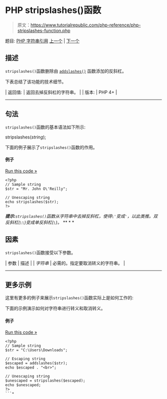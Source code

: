 # PHP stripslashes()函数

> 原文：<https://www.tutorialrepublic.com/php-reference/php-stripslashes-function.php>

题目: [PHP 字符串引用](php-string-functions.php) [上一个](php-stripcslashes-function.php) | [下一个](php-stripos-function.php)

## 描述

`stripslashes()`函数删除由 [`addslashes()`](php-addslashes-function.php) 函数添加的反斜杠。

下表总结了该功能的技术细节。

| 返回值: | 返回去掉反斜杠的字符串。 |
| 版本: | PHP 4+ |

* * *

## 句法

`stripslashes()`函数的基本语法如下所示:

stripslashes(*string*);

下面的例子展示了`stripslashes()`函数的作用。

#### 例子

[Run this code »](../codelab.php?topic=php&file=strip-backslashes-from-a-string "Run this code to view the output")

```
<?php
// Sample string
$str = "Mr. John O\'Reilly";

// Unescaping string
echo stripslashes($str);
?>
```

 ***提示:**`stripslashes()`函数从字符串中去掉反斜杠，使得`\'`变成`'`，以此类推。双反斜杠(`\\`)变成单反斜杠(`\`)。*  ** * *

## 因素

`stripslashes()`函数接受以下参数。

| 参数 | 描述 |
| *字符串* | 必需的。指定要取消转义的字符串。 |

* * *

## 更多示例

这里有更多的例子来展示`stripslashes()`函数实际上是如何工作的:

下面的示例演示如何对字符串进行转义和取消转义。

#### 例子

[Run this code »](../codelab.php?topic=php&file=escape-and-unescape-a-string "Run this code to view the output")

```
<?php
// Sample string
$str = "C:\Users\Downloads";

// Escaping string
$escaped = addslashes($str);
echo $escaped . "<br>";

// Unescaping string
$unescaped = stripslashes($escaped);
echo $unescaped;
?>
```*